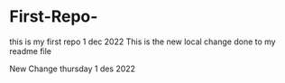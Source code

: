 # First-Repo-
this is my first repo 1 dec 2022
This is the new local change done to my readme file

New Change thursday 1 des 2022
